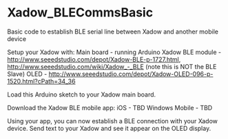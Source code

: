 Xadow_BLECommsBasic
===================

Basic code to establish BLE serial line between Xadow and another mobile device

Setup your Xadow with:
Main board - running Arduino
Xadow BLE module - http://www.seeedstudio.com/depot/Xadow-BLE-p-1727.html, http://www.seeedstudio.com/wiki/Xadow_-_BLE (note this is NOT the BLE Slave)
OLED - http://www.seeedstudio.com/depot/Xadow-OLED-096-p-1520.html?cPath=34_36

Load this Arduino sketch to your Xadow main board.

Download the Xadow BLE mobile app:
iOS - TBD
Windows Mobile - TBD

Using your app, you can now establish a BLE connection with your Xadow device.
Send text to your Xadow and see it appear on the OLED display.



